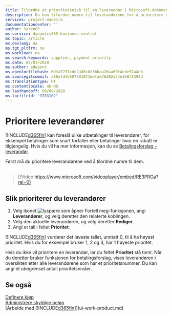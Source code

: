 ```yaml
---
title: Tilordne et prioritetsnivå til en leverandør | Microsoft-dokumentasjon
description: Du kan tilordne numre til leverandørene for å prioritere dem og forenkle betalingsforslag i Business Central.
services: project-madeira
documentationcenter: ''
author: SorenGP
ms.service: dynamics365-business-central
ms.topic: article
ms.devlang: na
ms.tgt_pltfrm: na
ms.workload: na
ms.search.keywords: supplier, payment priority
ms.date: 04/01/2020
ms.author: edupont
ms.openlocfilehash: 6dfa7237cde2a88c8d36baa2daa69f4cde97a4eb
ms.sourcegitcommit: a80afd4e5075018716efad76d82a54e158f1392d
ms.translationtype: HT
ms.contentlocale: nb-NO
ms.lasthandoff: 09/09/2020
ms.locfileid: "3783102"
---
```

# <a name="prioritize-vendors"></a>Prioritere leverandører
[!INCLUDE[d365fin](includes/d365fin_md.md)] kan foreslå ulike utbetalinger til leverandører, for eksempel betalinger som snart forfaller eller betalinger hvor en rabatt er tilgjengelig. Hvis du vil ha mer informasjon, kan du se [Betalingsforslag – leverandør](payables-how-suggest-vendor-payments.md).

Først må du prioritere leverandørene ved å tilordne numre til dem.
<br><br>
> [!Video https://www.microsoft.com/videoplayer/embed/RE3PRGa?rel=0]

## <a name="to-prioritize-vendors"></a>Slik prioriterer du leverandører
1. Velg ikonet ![lyspære som åpner Fortell meg-funksjonen](media/ui-search/search_small.png "Fortell hva du vil gjøre"), angi **Leverandører**, og velg deretter den relaterte koblingen.
2. Velg den aktuelle leverandøren, og velg deretter **Rediger**.
3. Angi et tall i feltet **Prioritet**.

[!INCLUDE[d365fin](includes/d365fin_md.md)] vurderer det laveste tallet, unntatt 0, til å ha høyest prioritet. Hvis du for eksempel bruker 1, 2 og 3, har 1 høyeste prioritet.

Hvis du ikke vil prioritere en leverandør, lar du feltet **Prioritet** stå tomt. Når du deretter bruker funksjonen for betalingsforslag, vises leverandøren i oversikten etter alle leverandørene som har et prioritetsnummer. Du kan angi et ubegrenset antall prioritetsnivåer.

## <a name="see-also"></a>Se også
[Definere kjøp](purchasing-setup-purchasing.md)  
[Administrere skyldige beløp](payables-manage-payables.md)  
[Arbeide med [!INCLUDE[d365fin](includes/d365fin_md.md)]](ui-work-product.md)
